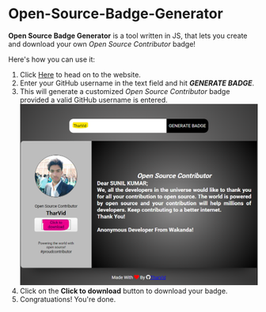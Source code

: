 # Open-Source-Badge-Generator

**Open Source Badge Generator** is a tool written in JS, that lets you create and download your own <i>Open Source Contributor</i> badge!

Here's how you can use it:
1. Click [Here](https://tharvid.github.io/Open-Source-Badge-Generator/) to head on to the website.
2. Enter your GitHub username in the text field and hit ***GENERATE BADGE***.
3. This will generate a customized _Open Source Contributor_ badge provided a valid GitHub username is entered.
	<br>
	![img](images/screenshots/homepage.png)
	<br>
4. Click on the **Click to download** button to download your badge.
5. Congratuations! You're done.
